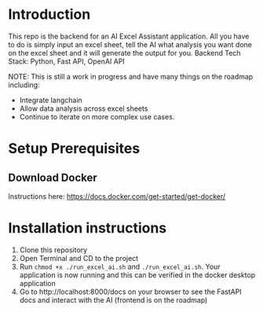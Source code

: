 # Introduction
This repo is the backend for an AI Excel Assistant application. All you have to do is simply input an excel sheet, tell the AI what analysis you want done on the excel sheet and it will generate the output for you.
Backend Tech Stack: Python, Fast API, OpenAI API


NOTE: This is still a work in progress and have many things on the roadmap including:
- Integrate langchain
- Allow data analysis across excel sheets
- Continue to iterate on more complex use cases.

# Setup Prerequisites
## Download Docker
Instructions here: https://docs.docker.com/get-started/get-docker/

# Installation instructions
1. Clone this repository
2. Open Terminal and CD to the project
3. Run ```chmod +x ./run_excel_ai.sh``` and ```./run_excel_ai.sh```. Your application is now running and this can be verified in the docker desktop application
4. Go to http://localhost:8000/docs on your browser to see the FastAPI docs and interact with the AI (frontend is on the roadmap)
